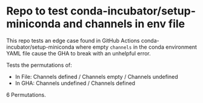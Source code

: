 # Repo to test conda-incubator/setup-miniconda and channels in env file

This repo tests an edge case found in GitHub Actions conda-incubator/setup-miniconda where 
empty `channels` in the conda environment YAML file cause the GHA to break with an unhelpful
error.

Tests the permutations of:
* In File: Channels defined / Channels empty / Channels undefined
* In GHA: Channels undefined / Channels defined 

6 Permutations.